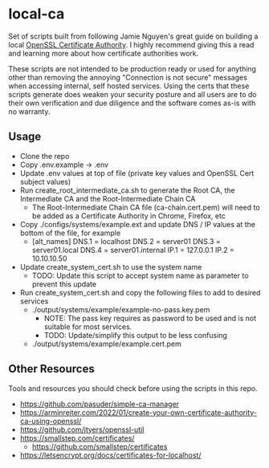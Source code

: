 # local-ca

Set of scripts built from following Jamie Nguyen's great guide on building a local [OpenSSL Certificate Authority](https://jamielinux.com/docs/openssl-certificate-authority/). I highly recommend giving this a read and learning more about how certificate authorities work.

These scripts are not intended to be production ready or used for anything other than removing the annoying "Connection is not secure" messages when accessing internal, self hosted services. Using the certs that these scripts generate does weaken your security posture and all users are to do their own verification and due diligence and the software comes as-is with no warranty. 

## Usage
- Clone the repo
- Copy .env.example -> .env
- Update .env values at top of file (private key values and OpenSSL Cert subject values)
- Run create_root_intermediate_ca.sh to generate the Root CA, the Intermediate CA and the Root-Intermediate Chain CA
    - The Root-Intermediate Chain CA file (ca-chain.cert.pem) will need to be added as a Certificate Authority in Chrome, Firefox, etc
- Copy ./configs/systems/example.ext and update DNS / IP values at the bottom of the file, for example
    - [alt_names]
      DNS.1 = localhost
      DNS.2 = server01
      DNS.3 = server01.local
      DNS.4 = server01.internal
      IP.1 = 127.0.0.1
      IP.2 = 10.10.10.50
- Update create_system_cert.sh to use the system name
    - TODO: Update this script to accept system name as parameter to prevent this update
- Run create_system_cert.sh and copy the following files to add to desired services
    - ./output/systems/example/example-no-pass.key.pem
        - NOTE: The pass key requires as password to be used and is not suitable for most services.
        - TODO: Update/simplify this output to be less confusing
    - ./output/systems/example/example.cert.pem


## Other Resources
Tools and resources you should check before using the scripts in this repo.

- https://github.com/pasuder/simple-ca-manager
- https://arminreiter.com/2022/01/create-your-own-certificate-authority-ca-using-openssl/
- https://github.com/jtyers/openssl-util
- https://smallstep.com/certificates/
    - https://github.com/smallstep/certificates
- https://letsencrypt.org/docs/certificates-for-localhost/